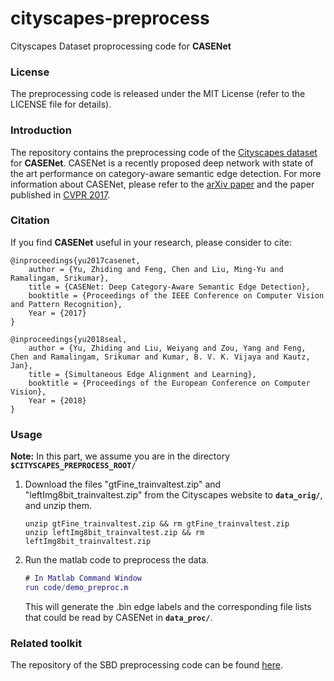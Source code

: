 # cityscapes-preprocess
Cityscapes Dataset proprocessing code for **CASENet**

### License

The preprocessing code is released under the MIT License (refer to the LICENSE file for details).

### Introduction

The repository contains the preprocessing code of the [Cityscapes dataset](https://www.cityscapes-dataset.com/) for **CASENet**. CASENet is a recently proposed deep network with state of the art performance on category-aware semantic edge detection. For more information about CASENet, please refer to the [arXiv paper](https://arxiv.org/pdf/1705.09759.pdf) and the paper published in [CVPR 2017](http://openaccess.thecvf.com/content_cvpr_2017/papers/Yu_CASENet_Deep_Category-Aware_CVPR_2017_paper.pdf).

### Citation

If you find **CASENet** useful in your research, please consider to cite:

    @inproceedings{yu2017casenet,
        author = {Yu, Zhiding and Feng, Chen and Liu, Ming-Yu and Ramalingam, Srikumar},
        title = {CASENet: Deep Category-Aware Semantic Edge Detection},
        booktitle = {Proceedings of the IEEE Conference on Computer Vision and Pattern Recognition},
        Year = {2017}
    }

    @inproceedings{yu2018seal,
        author = {Yu, Zhiding and Liu, Weiyang and Zou, Yang and Feng, Chen and Ramalingam, Srikumar and Kumar, B. V. K. Vijaya and Kautz, Jan},
        title = {Simultaneous Edge Alignment and Learning},
        booktitle = {Proceedings of the European Conference on Computer Vision},
        Year = {2018}
    }

### Usage
**Note:** In this part, we assume you are in the directory **`$CITYSCAPES_PREPROCESS_ROOT/`**

1. Download the files "gtFine_trainvaltest.zip" and "leftImg8bit_trainvaltest.zip" from the Cityscapes website to **`data_orig/`**, and unzip them.

	```Shell
	unzip gtFine_trainvaltest.zip && rm gtFine_trainvaltest.zip
	unzip leftImg8bit_trainvaltest.zip && rm leftImg8bit_trainvaltest.zip
	```
2. Run the matlab code to preprocess the data.

	```Matlab
	# In Matlab Command Window
	run code/demo_preproc.m
	```
    This will generate the .bin edge labels and the corresponding file lists that could be read by CASENet in **`data_proc/`**.

### Related toolkit

The repository of the SBD preprocessing code can be found [here](https://github.com/Chrisding/sbd-preprocess).
